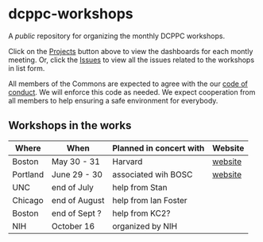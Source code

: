 # dcppc-workshops

A _public_ repository for organizing the monthly DCPPC workshops.

Click on the [Projects](https://github.com/dcppc/dcppc-workshops/projects) 
button above to view the dashboards for each montly meeting. 
Or, click the [Issues](https://github.com/dcppc/dcppc-workshops/issues) 
to view all the issues related to the workshops in list form. 

All members of the Commons are expected to agree with the our 
[code of conduct](https://github.com/dcppc/dcppc-workshops/blob/master/CODE_OF_CONDUCT.md). 
We will enforce this code as needed. We expect cooperation 
from all members to help ensuring a safe environment for everybody. 

## Workshops in the works 

| Where | When | Planned in concert with | Website | 
| --- | --- | --- | --- |
| Boston |May 30 - 31 | Harvard | [website](http://nih-data-commons.us/2018-may-workshop/)| 
| Portland |June 29 - 30 | associated wih BOSC | [website](https://galaxyproject.org/events/gccbosc2018/collaboration/) |
| UNC | end of July | help from Stan | |
| Chicago | end of August | help from Ian Foster | |
| Boston | end of Sept ? | help from KC2? | |
| NIH | October 16  | organized by NIH |  |
